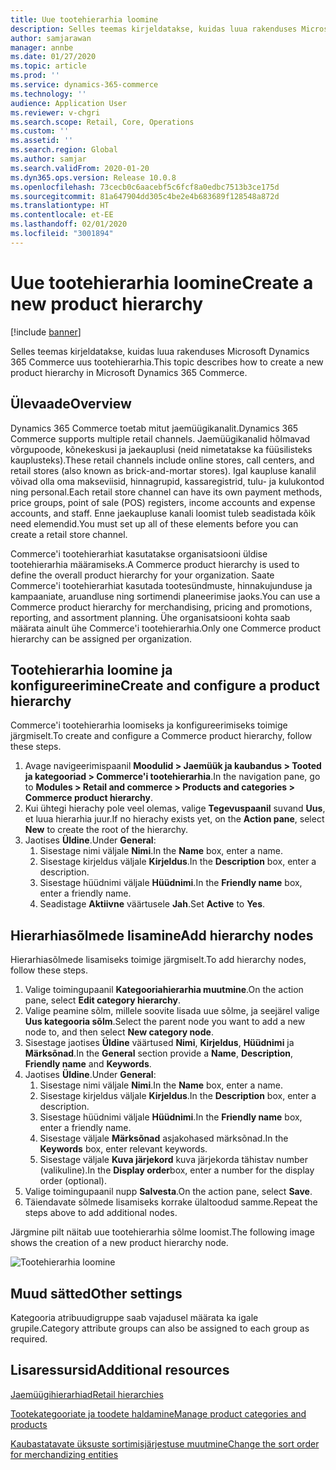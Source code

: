 ```yaml
---
title: Uue tootehierarhia loomine
description: Selles teemas kirjeldatakse, kuidas luua rakenduses Microsoft Dynamics 365 Commerce uus tootehierarhia.
author: samjarawan
manager: annbe
ms.date: 01/27/2020
ms.topic: article
ms.prod: ''
ms.service: dynamics-365-commerce
ms.technology: ''
audience: Application User
ms.reviewer: v-chgri
ms.search.scope: Retail, Core, Operations
ms.custom: ''
ms.assetid: ''
ms.search.region: Global
ms.author: samjar
ms.search.validFrom: 2020-01-20
ms.dyn365.ops.version: Release 10.0.8
ms.openlocfilehash: 73cecb0c6aacebf5c6fcf8a0edbc7513b3ce175d
ms.sourcegitcommit: 81a647904dd305c4be2e4b683689f128548a872d
ms.translationtype: HT
ms.contentlocale: et-EE
ms.lasthandoff: 02/01/2020
ms.locfileid: "3001894"
---
```

# <a name="create-a-new-product-hierarchy"></a><span data-ttu-id="19fd7-103">Uue tootehierarhia loomine</span><span class="sxs-lookup"><span data-stu-id="19fd7-103">Create a new product hierarchy</span></span>


[!include [banner](includes/banner.md)]

<span data-ttu-id="19fd7-104">Selles teemas kirjeldatakse, kuidas luua rakenduses Microsoft Dynamics 365 Commerce uus tootehierarhia.</span><span class="sxs-lookup"><span data-stu-id="19fd7-104">This topic describes how to create a new product hierarchy in Microsoft Dynamics 365 Commerce.</span></span>

## <a name="overview"></a><span data-ttu-id="19fd7-105">Ülevaade</span><span class="sxs-lookup"><span data-stu-id="19fd7-105">Overview</span></span>

<span data-ttu-id="19fd7-106">Dynamics 365 Commerce toetab mitut jaemüügikanalit.</span><span class="sxs-lookup"><span data-stu-id="19fd7-106">Dynamics 365 Commerce supports multiple retail channels.</span></span> <span data-ttu-id="19fd7-107">Jaemüügikanalid hõlmavad võrgupoode, kõnekeskusi ja jaekauplusi (neid nimetatakse ka füüsilisteks kauplusteks).</span><span class="sxs-lookup"><span data-stu-id="19fd7-107">These retail channels include online stores, call centers, and retail stores (also known as brick-and-mortar stores).</span></span> <span data-ttu-id="19fd7-108">Igal kaupluse kanalil võivad olla oma makseviisid, hinnagrupid, kassaregistrid, tulu- ja kulukontod ning personal.</span><span class="sxs-lookup"><span data-stu-id="19fd7-108">Each retail store channel can have its own payment methods, price groups, point of sale (POS) registers, income accounts and expense accounts, and staff.</span></span> <span data-ttu-id="19fd7-109">Enne jaekaupluse kanali loomist tuleb seadistada kõik need elemendid.</span><span class="sxs-lookup"><span data-stu-id="19fd7-109">You must set up all of these elements before you can create a retail store channel.</span></span> 

<span data-ttu-id="19fd7-110">Commerce'i tootehierarhiat kasutatakse organisatsiooni üldise tootehierarhia määramiseks.</span><span class="sxs-lookup"><span data-stu-id="19fd7-110">A Commerce product hierarchy is used to define the overall product hierarchy for your organization.</span></span> <span data-ttu-id="19fd7-111">Saate Commerce'i tootehierarhiat kasutada tootesündmuste, hinnakujunduse ja kampaaniate, aruandluse ning sortimendi planeerimise jaoks.</span><span class="sxs-lookup"><span data-stu-id="19fd7-111">You can use a Commerce product hierarchy for merchandising, pricing and promotions, reporting, and assortment planning.</span></span> <span data-ttu-id="19fd7-112">Ühe organisatsiooni kohta saab määrata ainult ühe Commerce'i tootehierarhia.</span><span class="sxs-lookup"><span data-stu-id="19fd7-112">Only one Commerce product hierarchy can be assigned per organization.</span></span>

## <a name="create-and-configure-a-product-hierarchy"></a><span data-ttu-id="19fd7-113">Tootehierarhia loomine ja konfigureerimine</span><span class="sxs-lookup"><span data-stu-id="19fd7-113">Create and configure a product hierarchy</span></span>

<span data-ttu-id="19fd7-114">Commerce'i tootehierarhia loomiseks ja konfigureerimiseks toimige järgmiselt.</span><span class="sxs-lookup"><span data-stu-id="19fd7-114">To create and configure a Commerce product hierarchy, follow these steps.</span></span>

1. <span data-ttu-id="19fd7-115">Avage navigeerimispaanil **Moodulid \> Jaemüük ja kaubandus \> Tooted ja kategooriad \> Commerce'i tootehierarhia**.</span><span class="sxs-lookup"><span data-stu-id="19fd7-115">In the navigation pane, go to **Modules \> Retail and commerce \> Products and categories \> Commerce product hierarchy**.</span></span>
1. <span data-ttu-id="19fd7-116">Kui ühtegi hierachy pole veel olemas, valige **Tegevuspaanil** suvand **Uus**, et luua hierarhia juur.</span><span class="sxs-lookup"><span data-stu-id="19fd7-116">If no hierachy exists yet, on the **Action pane**, select **New** to create the root of the hierarchy.</span></span>
1. <span data-ttu-id="19fd7-117">Jaotises **Üldine**.</span><span class="sxs-lookup"><span data-stu-id="19fd7-117">Under **General**:</span></span>
    1. <span data-ttu-id="19fd7-118">Sisestage nimi väljale **Nimi**.</span><span class="sxs-lookup"><span data-stu-id="19fd7-118">In the **Name** box, enter a name.</span></span>
    1. <span data-ttu-id="19fd7-119">Sisestage kirjeldus väljale **Kirjeldus**.</span><span class="sxs-lookup"><span data-stu-id="19fd7-119">In the **Description** box, enter a description.</span></span>
    1. <span data-ttu-id="19fd7-120">Sisestage hüüdnimi väljale **Hüüdnimi**.</span><span class="sxs-lookup"><span data-stu-id="19fd7-120">In the **Friendly name** box, enter a friendly name.</span></span>
    1. <span data-ttu-id="19fd7-121">Seadistage **Aktiivne** väärtusele **Jah**.</span><span class="sxs-lookup"><span data-stu-id="19fd7-121">Set **Active** to **Yes**.</span></span>

## <a name="add-hierarchy-nodes"></a><span data-ttu-id="19fd7-122">Hierarhiasõlmede lisamine</span><span class="sxs-lookup"><span data-stu-id="19fd7-122">Add hierarchy nodes</span></span>

<span data-ttu-id="19fd7-123">Hierarhiasõlmede lisamiseks toimige järgmiselt.</span><span class="sxs-lookup"><span data-stu-id="19fd7-123">To add hierarchy nodes, follow these steps.</span></span>

1. <span data-ttu-id="19fd7-124">Valige toimingupaanil **Kategooriahierarhia muutmine**.</span><span class="sxs-lookup"><span data-stu-id="19fd7-124">On the action pane, select **Edit category hierarchy**.</span></span>
1. <span data-ttu-id="19fd7-125">Valige peamine sõlm, millele soovite lisada uue sõlme, ja seejärel valige **Uus kategooria sõlm**.</span><span class="sxs-lookup"><span data-stu-id="19fd7-125">Select the parent node you want to add a new node to, and then select **New category node**.</span></span>
1. <span data-ttu-id="19fd7-126">Sisestage jaotises **Üldine** väärtused **Nimi**, **Kirjeldus**, **Hüüdnimi** ja **Märksõnad**.</span><span class="sxs-lookup"><span data-stu-id="19fd7-126">In the **General** section provide a **Name**, **Description**, **Friendly name** and **Keywords**.</span></span>
1. <span data-ttu-id="19fd7-127">Jaotises **Üldine**.</span><span class="sxs-lookup"><span data-stu-id="19fd7-127">Under **General**:</span></span>
    1. <span data-ttu-id="19fd7-128">Sisestage nimi väljale **Nimi**.</span><span class="sxs-lookup"><span data-stu-id="19fd7-128">In the **Name** box, enter a name.</span></span>
    1. <span data-ttu-id="19fd7-129">Sisestage kirjeldus väljale **Kirjeldus**.</span><span class="sxs-lookup"><span data-stu-id="19fd7-129">In the **Description** box, enter a description.</span></span>
    1. <span data-ttu-id="19fd7-130">Sisestage hüüdnimi väljale **Hüüdnimi**.</span><span class="sxs-lookup"><span data-stu-id="19fd7-130">In the **Friendly name** box, enter a friendly name.</span></span>
    1. <span data-ttu-id="19fd7-131">Sisestage väljale **Märksõnad** asjakohased märksõnad.</span><span class="sxs-lookup"><span data-stu-id="19fd7-131">In the **Keywords** box, enter relevant keywords.</span></span>
    1. <span data-ttu-id="19fd7-132">Sisestage väljale **Kuva järjekord** kuva järjekorda tähistav number (valikuline).</span><span class="sxs-lookup"><span data-stu-id="19fd7-132">In the **Display order**box, enter a number for the display order (optional).</span></span>
1. <span data-ttu-id="19fd7-133">Valige toimingupaanil nupp **Salvesta**.</span><span class="sxs-lookup"><span data-stu-id="19fd7-133">On the action pane, select **Save**.</span></span>
1. <span data-ttu-id="19fd7-134">Täiendavate sõlmede lisamiseks korrake ülaltoodud samme.</span><span class="sxs-lookup"><span data-stu-id="19fd7-134">Repeat the steps above to add additional nodes.</span></span>

<span data-ttu-id="19fd7-135">Järgmine pilt näitab uue tootehierarhia sõlme loomist.</span><span class="sxs-lookup"><span data-stu-id="19fd7-135">The following image shows the creation of a new product hierarchy node.</span></span>

![Tootehierarhia loomine](media/create-product-hierarchy.png)

## <a name="other-settings"></a><span data-ttu-id="19fd7-137">Muud sätted</span><span class="sxs-lookup"><span data-stu-id="19fd7-137">Other settings</span></span>

<span data-ttu-id="19fd7-138">Kategooria atribuudigruppe saab vajadusel määrata ka igale grupile.</span><span class="sxs-lookup"><span data-stu-id="19fd7-138">Category attribute groups can also be assigned to each group as required.</span></span>  

## <a name="additional-resources"></a><span data-ttu-id="19fd7-139">Lisaressursid</span><span class="sxs-lookup"><span data-stu-id="19fd7-139">Additional resources</span></span>

[<span data-ttu-id="19fd7-140">Jaemüügihierarhiad</span><span class="sxs-lookup"><span data-stu-id="19fd7-140">Retail hierarchies</span></span>](retail-hierarchies.md)

[<span data-ttu-id="19fd7-141">Tootekategooriate ja toodete haldamine</span><span class="sxs-lookup"><span data-stu-id="19fd7-141">Manage product categories and products </span></span>](category-management-product-creation.md)

[<span data-ttu-id="19fd7-142">Kaubastatavate üksuste sortimisjärjestuse muutmine</span><span class="sxs-lookup"><span data-stu-id="19fd7-142">Change the sort order for merchandizing entities</span></span>](custom-order-categories-nav-retail-prod-hierarchy.md)
